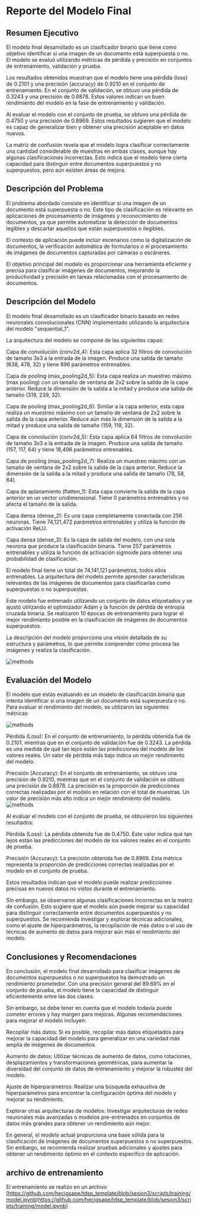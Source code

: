 # Reporte del Modelo Final

## Resumen Ejecutivo

El modelo final desarrollado es un clasificador binario que tiene como objetivo identificar si una imagen de un documento está superpuesta o no. El modelo se evaluó utilizando métricas de pérdida y precisión en conjuntos de entrenamiento, validación y prueba.

Los resultados obtenidos muestran que el modelo tiene una pérdida (loss) de 0.2101 y una precisión (accuracy) de 0.9210 en el conjunto de entrenamiento. En el conjunto de validación, se obtuvo una pérdida de 0.3243 y una precisión de 0.8878. Estos valores indican un buen rendimiento del modelo en la fase de entrenamiento y validación.

Al evaluar el modelo con el conjunto de prueba, se obtuvo una pérdida de 0.4750 y una precisión de 0.8969. Estos resultados sugieren que el modelo es capaz de generalizar bien y obtener una precisión aceptable en datos nuevos.

La matriz de confusión revela que el modelo logra clasificar correctamente una cantidad considerable de muestras en ambas clases, aunque hay algunas clasificaciones incorrectas. Esto indica que el modelo tiene cierta capacidad para distinguir entre documentos superpuestos y no superpuestos, pero aún existen áreas de mejora.

## Descripción del Problema

El problema abordado consiste en identificar si una imagen de un documento está superpuesta o no. Este tipo de clasificación es relevante en aplicaciones de procesamiento de imágenes y reconocimiento de documentos, ya que permite automatizar la detección de documentos legibles y descartar aquellos que están superpuestos o ilegibles.

El contexto de aplicación puede incluir escenarios como la digitalización de documentos, la verificación automática de formularios o el procesamiento de imágenes de documentos capturadas por cámaras o escáneres.

El objetivo principal del modelo es proporcionar una herramienta eficiente y precisa para clasificar imágenes de documentos, mejorando la productividad y precisión en tareas relacionadas con el procesamiento de documentos.

## Descripción del Modelo

El modelo final desarrollado es un clasificador binario basado en redes neuronales convolucionales (CNN) implementado utilizando la arquitectura del modelo "sequential_1".

La arquitectura del modelo se compone de las siguientes capas:

Capa de convolución (conv2d_4): Esta capa aplica 32 filtros de convolución de tamaño 3x3 a la entrada de la imagen. Produce una salida de tamaño (638, 478, 32) y tiene 896 parámetros entrenables.

Capa de pooling (max_pooling2d_5): Esta capa realiza un muestreo máximo (max pooling) con un tamaño de ventana de 2x2 sobre la salida de la capa anterior. Reduce la dimensión de la salida a la mitad y produce una salida de tamaño (319, 239, 32).

Capa de pooling (max_pooling2d_6): Similar a la capa anterior, esta capa realiza un muestreo máximo con un tamaño de ventana de 2x2 sobre la salida de la capa anterior. Reduce aún más la dimensión de la salida a la mitad y produce una salida de tamaño (159, 119, 32).

Capa de convolución (conv2d_5): Esta capa aplica 64 filtros de convolución de tamaño 3x3 a la entrada de la imagen. Produce una salida de tamaño (157, 117, 64) y tiene 18,496 parámetros entrenables.

Capa de pooling (max_pooling2d_7): Realiza un muestreo máximo con un tamaño de ventana de 2x2 sobre la salida de la capa anterior. Reduce la dimensión de la salida a la mitad y produce una salida de tamaño (78, 58, 64).

Capa de aplanamiento (flatten_1): Esta capa convierte la salida de la capa anterior en un vector unidimensional. Tiene 0 parámetros entrenables y no afecta el tamaño de la salida.

Capa densa (dense_2): Es una capa completamente conectada con 256 neuronas. Tiene 74,121,472 parámetros entrenables y utiliza la función de activación ReLU.

Capa densa (dense_3): Es la capa de salida del modelo, con una sola neurona que produce la clasificación binaria. Tiene 257 parámetros entrenables y utiliza la función de activación sigmoide para obtener una probabilidad de clasificación.

El modelo final tiene un total de 74,141,121 parámetros, todos ellos entrenables. La arquitectura del modelo permite aprender características relevantes de las imágenes de documentos para clasificarlas como superpuestas o no superpuestas.

Este modelo fue entrenado utilizando un conjunto de datos etiquetados y se ajustó utilizando el optimizador Adam y la función de pérdida de entropía cruzada binaria. Se realizaron 10 épocas de entrenamiento para lograr el mejor rendimiento posible en la clasificación de imágenes de documentos superpuestos.

La descripción del modelo proporciona una visión detallada de su estructura y parámetros, lo que permite comprender cómo procesa las imágenes y realiza la clasificación.

![methods](images/summary.png)



## Evaluación del Modelo

El modelo que estás evaluando es un modelo de clasificación binaria que intenta identificar si una imagen de un documento está superpuesta o no. Para evaluar el rendimiento del modelo, se utilizaron las siguientes métricas:

![methods](images/entrenamiento.png)

Pérdida (Loss): En el conjunto de entrenamiento, la pérdida obtenida fue de 0.2101, mientras que en el conjunto de validación fue de 0.3243. La pérdida es una medida de qué tan lejos están las predicciones del modelo de los valores reales. Un valor de pérdida más bajo indica un mejor rendimiento del modelo.

Precisión (Accuracy): En el conjunto de entrenamiento, se obtuvo una precisión de 0.9210, mientras que en el conjunto de validación se obtuvo una precisión de 0.8878. La precisión es la proporción de predicciones correctas realizadas por el modelo en relación con el total de muestras. Un valor de precisión más alto indica un mejor rendimiento del modelo.
![methods](images/evaluacion.png)

Al evaluar el modelo con el conjunto de prueba, se obtuvieron los siguientes resultados:

Pérdida (Loss): La pérdida obtenida fue de 0.4750. Este valor indica qué tan lejos están las predicciones del modelo de los valores reales en el conjunto de prueba.

Precisión (Accuracy): La precisión obtenida fue de 0.8969. Esta métrica representa la proporción de predicciones correctas realizadas por el modelo en el conjunto de prueba.

Estos resultados indican que el modelo puede realizar predicciones precisas en nuevos datos no vistos durante el entrenamiento.

Sin embargo, se observaron algunas clasificaciones incorrectas en la matriz de confusión. Esto sugiere que el modelo aún puede mejorar su capacidad para distinguir correctamente entre documentos superpuestos y no superpuestos. Se recomienda investigar y explorar técnicas adicionales, como el ajuste de hiperparámetros, la recopilación de más datos o el uso de técnicas de aumento de datos para mejorar aún más el rendimiento del modelo.
## Conclusiones y Recomendaciones

En conclusión, el modelo final desarrollado para clasificar imágenes de documentos superpuestos o no superpuestos ha demostrado un rendimiento prometedor. Con una precisión general del 89.69% en el conjunto de prueba, el modelo tiene la capacidad de distinguir eficientemente entre las dos clases.

Sin embargo, se debe tener en cuenta que el modelo todavía puede cometer errores y hay margen para mejoras. Algunas recomendaciones para mejorar el modelo incluyen:

Recopilar más datos: Si es posible, recopilar más datos etiquetados para mejorar la capacidad del modelo para generalizar en una variedad más amplia de imágenes de documentos.

Aumento de datos: Utilizar técnicas de aumento de datos, como rotaciones, desplazamientos y transformaciones geométricas, para aumentar la diversidad del conjunto de datos de entrenamiento y mejorar la robustez del modelo.

Ajuste de hiperparámetros: Realizar una búsqueda exhaustiva de hiperparámetros para encontrar la configuración óptima del modelo y mejorar su rendimiento.

Explorar otras arquitecturas de modelos: Investigar arquitecturas de redes neuronales más avanzadas o modelos pre-entrenados en conjuntos de datos más grandes para obtener un rendimiento aún mejor.

En general, el modelo actual proporciona una base sólida para la clasificación de imágenes de documentos superpuestos o no superpuestos. Sin embargo, se recomienda realizar pruebas adicionales y ajustes para obtener un rendimiento óptimo en el contexto específico de aplicación.

## archivo de entrenamiento
El entrenamiento se realizo en un archivo [https://github.com/hecigsape/tdsp_template/blob/sesion3/scripts/training/model.ipynb)https://github.com/hecigsape/tdsp_template/blob/sesion3/scripts/training/model.ipynb]
